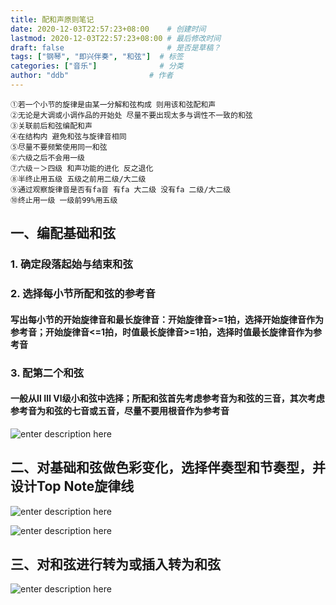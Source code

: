 ```yaml
---
title: 配和声原则笔记
date: 2020-12-03T22:57:23+08:00    # 创建时间
lastmod: 2020-12-03T22:57:23+08:00 # 最后修改时间
draft: false                       # 是否是草稿？
tags: ["钢琴", "即兴伴奏", "和弦"]  # 标签
categories: ["音乐"]              # 分类
author: "ddb"                  # 作者
---
```


``` shell
①若一个小节的旋律是由某一分解和弦构成 则用该和弦配和声
②无论是大调或小调作品的开始处 尽量不要出现太多与调性不一致的和弦
③关联前后和弦编配和声
④在结构内 避免和弦与旋律音相同
⑤尽量不要频繁使用同一和弦
⑥六级之后不会用一级
⑦六级－＞四级 和声功能的进化 反之退化
⑧半终止用五级 五级之前用二级/大二级
⑨通过观察旋律音是否有fa音 有fa 大二级 没有fa 二级/大二级
⑩终止用一级 一级前99%用五级
```

## 一、编配基础和弦

### 1. 确定段落起始与结束和弦

### 2. 选择每小节所配和弦的参考音

#### 写出每小节的开始旋律音和最长旋律音：开始旋律音>=1拍，选择开始旋律音作为参考音；开始旋律音<=1拍，时值最长旋律音>=1拍，选择时值最长旋律音作为参考音

### 3. 配第二个和弦

#### 一般从Ⅱ Ⅲ Ⅵ级小和弦中选择；所配和弦首先考虑参考音为和弦的三音，其次考虑参考音为和弦的七音或五音，尽量不要用根音作为参考音

![enter description here](https://cdn.jsdelivr.net/gh/huangxd-/imges/小书匠/1621060585891.png)

## 二、对基础和弦做色彩变化，选择伴奏型和节奏型，并设计Top Note旋律线

![enter description here](https://cdn.jsdelivr.net/gh/huangxd-/imges/小书匠/1621060807026.png)

![enter description here](https://cdn.jsdelivr.net/gh/huangxd-/imges/小书匠/1621060691692.png)

## 三、对和弦进行转为或插入转为和弦

![enter description here](https://cdn.jsdelivr.net/gh/huangxd-/imges/小书匠/1621060949325.png)
